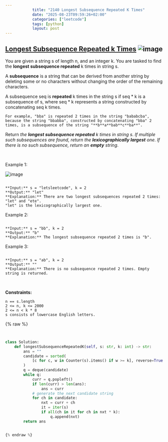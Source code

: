 ```yaml
---
            title: "2140 Longest Subsequence Repeated K Times"
            date: "2025-08-23T09:59:26+02:00"
            categories: ["leetcode"]
            tags: [python]
            layout: post
---
```

            
## [Longest Subsequence Repeated k Times](https://leetcode.com/problems/longest-subsequence-repeated-k-times) ![image](https://img.shields.io/badge/Difficulty-Hard-red)

You are given a string s of length n, and an integer k. You are tasked to find the **longest subsequence repeated** k times in string s.

A **subsequence** is a string that can be derived from another string by deleting some or no characters without changing the order of the remaining characters.

A subsequence seq is **repeated** k times in the string s if seq * k is a subsequence of s, where seq * k represents a string constructed by concatenating seq k times.

	For example, "bba" is repeated 2 times in the string "bababcba", because the string "bbabba", constructed by concatenating "bba" 2 times, is a subsequence of the string "**b**a**bab**c**ba**".

Return *the **longest subsequence repeated** *k* times in string *s*. If multiple such subsequences are found, return the **lexicographically largest** one. If there is no such subsequence, return an **empty** string*.

 

Example 1:

![image](https://assets.leetcode.com/uploads/2021/08/30/longest-subsequence-repeat-k-times.png)
```

**Input:** s = "letsleetcode", k = 2
**Output:** "let"
**Explanation:** There are two longest subsequences repeated 2 times: "let" and "ete".
"let" is the lexicographically largest one.

```

Example 2:

```

**Input:** s = "bb", k = 2
**Output:** "b"
**Explanation:** The longest subsequence repeated 2 times is "b".

```

Example 3:

```

**Input:** s = "ab", k = 2
**Output:** ""
**Explanation:** There is no subsequence repeated 2 times. Empty string is returned.

```

 

**Constraints:**

	n == s.length
	2 <= n, k <= 2000
	2 <= n < k * 8
	s consists of lowercase English letters.

{% raw %}


```python


class Solution:
    def longestSubsequenceRepeatedK(self, s: str, k: int) -> str:
        ans = ""
        candidate = sorted(
            [c for c, w in Counter(s).items() if w >= k], reverse=True
        )
        q = deque(candidate)
        while q:
            curr = q.popleft()
            if len(curr) > len(ans):
                ans = curr
            # generate the next candidate string
            for ch in candidate:
                nxt = curr + ch
                it = iter(s)
                if all(ch in it for ch in nxt * k):
                    q.append(nxt)
        return ans


{% endraw %}
```
